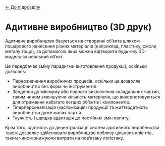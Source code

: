 [<- До підрозділу](README.md)

# Адитивне виробництво (3D друк)                                        

Адитивне виробництво базується на створенні об’єкта шляхом пошарового нанесення різних матеріалів (наприклад, пластику, смоли, металу тощо), за допомогою яких можна відтворити будь-яку 3D-модель як реальний об’єкт.

Це передбачає зміну парадигми виготовлення продукції, оскільки дозволяє:

- Переозначення виробничих процесів, оскільки це дозволяє виробництво без форм чи інструментів.
- Зведення до мінімуму або повного виключення складальних частин, таким чином зменшуючи кількість матеріалів, що використовуються для отримання набагато легших об’єктів і компонентів.
- Гіперперсоналізація (кастомізація) продукції та життєздатність виробництва дуже малих партій.
- Гнучкість і швидка адаптація до постійних змін попиту.

Крім того, здатність до децентралізації систем адитивного виробництва також дозволяє здійснювати виробництво поблизу цільових клієнтів, таким чином знижуючи витрати на пов’язану логістику.